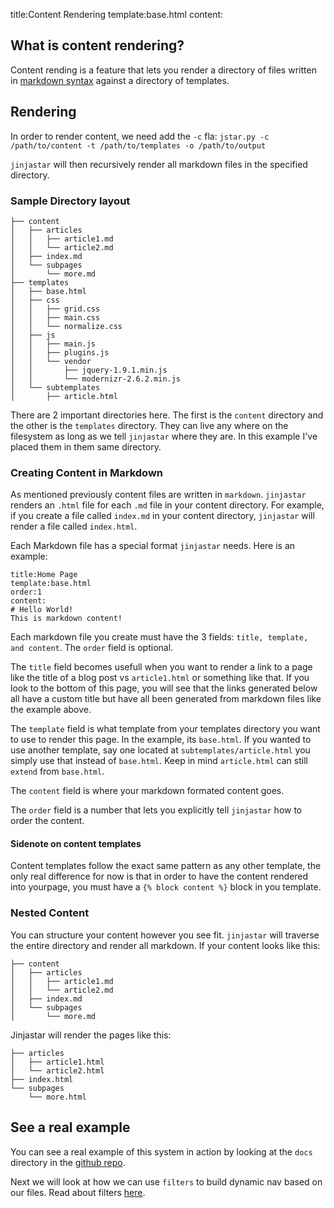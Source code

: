 title:Content Rendering
template:base.html
content:

## What is content rendering?
Content rending is a feature that lets you render a directory of files written in [markdown syntax](http://daringfireball.net/projects/markdown/) against a directory of templates.

## Rendering
In order to render content, we need add the `-c` fla:
`jstar.py -c /path/to/content -t /path/to/templates -o /path/to/output`

`jinjastar` will then recursively render all markdown files in the specified directory.

### Sample Directory layout

	├── content
	│   ├── articles
	│   │   ├── article1.md
	│   │   └── article2.md
	│   ├── index.md
	│   └── subpages
	│       └── more.md
	├── templates
	│   ├── base.html
	│   ├── css
	│   │   ├── grid.css
	│   │   ├── main.css
	│   │   └── normalize.css
	│   ├── js
	│   │   ├── main.js
	│   │   ├── plugins.js
	│   │   └── vendor
	│   │       ├── jquery-1.9.1.min.js
	│   │       └── modernizr-2.6.2.min.js
	│   └── subtemplates
	│       ├── article.html

There are 2 important directories here. The first is the `content` directory and the other is the `templates` directory. They can live any where on the filesystem as long as we tell `jinjastar` where they are. In this example I've placed them in them same directory.


### Creating Content in Markdown
As mentioned previously content files are written in `markdown`. `jinjastar` renders an `.html` file for each `.md` file in your content directory. For example, if you create a file called `index.md` in your content directory, `jinjastar` will render a file called `index.html`.

Each Markdown file has a special format `jinjastar` needs. Here is an example:

	title:Home Page
	template:base.html
	order:1
	content:
	# Hello World!
	This is markdown content!

Each markdown file you create must have the 3 fields: `title, template, and content`. The `order` field is optional.

The `title` field becomes usefull when you want to render a link to a page like the title of a blog post vs `article1.html` or something like that. If you look to the bottom of this page, you will see that the links generated below all have a custom title but have all been generated from markdown files like the example above.

The `template` field is what template from your templates directory you want to use to render this page. In the example, its `base.html`. If you wanted to use another template, say one located at `subtemplates/article.html` you simply use that instead of `base.html`. Keep in mind `article.html` can still `extend` from `base.html`. 

The `content` field is where your markdown formated content goes.

The `order` field is a number that lets you explicitly tell `jinjastar` how to order the content.

#### Sidenote on content templates
Content templates follow the exact same pattern as any other template, the only real difference for now is that in order to have the content rendered into yourpage, you must have a `{% block content %}` block in you template.

### Nested Content
You can structure your content however you see fit. `jinjastar` will traverse the entire directory and render all markdown. If your content looks like this:

	├── content
	│   ├── articles
	│   │   ├── article1.md
	│   │   └── article2.md
	│   ├── index.md
	│   └── subpages
	│       └── more.md

Jinjastar will render the pages like this:

	├── articles
	│   ├── article1.html
	│   └── article2.html
	├── index.html
	└── subpages
	    └── more.html


## See a real example
You can see a real example of this system in action by looking at the `docs` directory in the [github repo](https://github.com/asmedrano/jinjastar).

Next we will look at how we can use `filters` to build dynamic nav based on our files. Read about filters [here](/filters.html).
